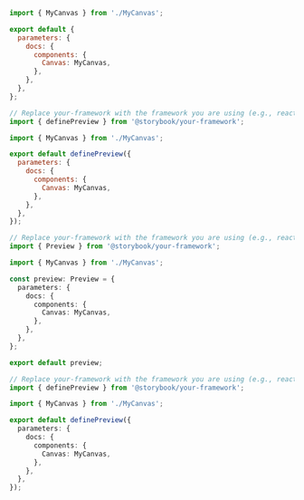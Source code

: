 <!-- TODO: Vet this example against CSF factory API -->

```js filename=".storybook/preview.js" renderer="common" language="js" tabTitle="CSF 3"
import { MyCanvas } from './MyCanvas';

export default {
  parameters: {
    docs: {
      components: {
        Canvas: MyCanvas,
      },
    },
  },
};
```

```js filename=".storybook/preview.js" renderer="react" language="js" tabTitle="CSF Factory 🧪"
// Replace your-framework with the framework you are using (e.g., react-vite, nextjs, experimental-nextjs-vite)
import { definePreview } from '@storybook/your-framework';

import { MyCanvas } from './MyCanvas';

export default definePreview({
  parameters: {
    docs: {
      components: {
        Canvas: MyCanvas,
      },
    },
  },
});
```

```ts filename=".storybook/preview.ts" renderer="common" language="ts" tabTitle="CSF 3"
// Replace your-framework with the framework you are using (e.g., react, vue3)
import { Preview } from '@storybook/your-framework';

import { MyCanvas } from './MyCanvas';

const preview: Preview = {
  parameters: {
    docs: {
      components: {
        Canvas: MyCanvas,
      },
    },
  },
};

export default preview;
```

```ts filename=".storybook/preview.ts" renderer="react" language="ts" tabTitle="CSF Factory 🧪"
// Replace your-framework with the framework you are using (e.g., react-vite, nextjs, experimental-nextjs-vite)
import { definePreview } from '@storybook/your-framework';

import { MyCanvas } from './MyCanvas';

export default definePreview({
  parameters: {
    docs: {
      components: {
        Canvas: MyCanvas,
      },
    },
  },
});
```

